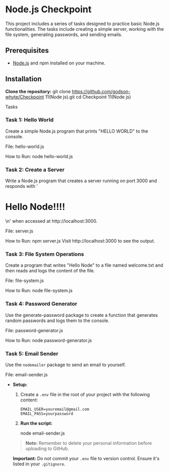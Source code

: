 # Node.js Checkpoint

This project includes a series of tasks designed to practice basic Node.js functionalities. The tasks include creating a simple server, working with the file system, generating passwords, and sending emails.

## Prerequisites

- [Node.js](https://nodejs.org/) and npm installed on your machine.

## Installation

 **Clone the repository:**
   git clone https://github.com/godson-whyte/Checkpoint 11(Node js).git
   cd Checkpoint 11(Node js)


Tasks
### Task 1: Hello World
Create a simple Node.js program that prints "HELLO WORLD" to the console.

File: hello-world.js

How to Run:
node hello-world.js


### Task 2: Create a Server
Write a Node.js program that creates a server running on port 3000 and responds with '<h1>Hello Node!!!!</h1>\n' when accessed at http://localhost:3000.

File: server.js

How to Run:
npm server.js
Visit http://localhost:3000 to see the output.

### Task 3: File System Operations
Create a program that writes "Hello Node" to a file named welcome.txt and then reads and logs the content of the file.

File: file-system.js

How to Run:
node file-system.js

### Task 4: Password Generator
Use the generate-password package to create a function that generates random passwords and logs them to the console.

File: password-generator.js

How to Run:
node password-generator.js

### Task 5: Email Sender
Use the `nodemailer` package to send an email to yourself.

File: email-sender.js

- **Setup:**
  1. Create a `.env` file in the root of your project with the following content:

     ```
     EMAIL_USER=youremail@gmail.com
     EMAIL_PASS=yourpassword
     ```

  2. **Run the script:**

     node email-sender.js

  > **Note:** Remember to delete your personal information before uploading to GitHub.

  **Important:** Do not commit your `.env` file to version control. Ensure it's listed in your `.gitignore`.
